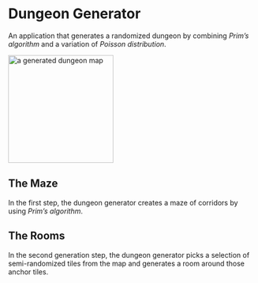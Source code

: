 # Dungeon Generator

An application that generates a randomized  dungeon by combining *Prim’s algorithm* and a variation of *Poisson distribution*. 

<img width="213" height="218" alt="a generated dungeon map" src="https://github.com/user-attachments/assets/e42c32e5-a0d7-4e29-b12a-3c1a376ec12a" /> 

## The Maze
In the first step, the dungeon generator creates a maze of corridors by using *Prim’s algorithm*.

## The Rooms
In the second generation step, the dungeon generator picks a selection of semi-randomized tiles from the map and generates a room around those anchor tiles. 
